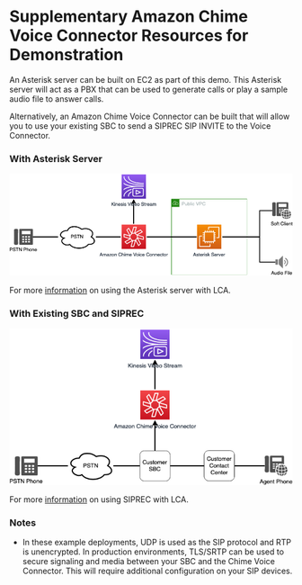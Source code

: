 # Supplementary Amazon Chime Voice Connector Resources for Demonstration

An Asterisk server can be built on EC2 as part of this demo. This Asterisk server will act as a PBX that can be used to generate calls or play a sample audio file to answer calls.

Alternatively, an Amazon Chime Voice Connector can be built that will allow you to use your existing SBC to send a SIPREC SIP INVITE to the Voice Connector.

### With Asterisk Server

![Diagram](images/Asterisk-Overview.png)

For more [information](Asterisk.md) on using the Asterisk server with LCA.

### With Existing SBC and SIPREC

![Diagram](images/SIPREC-Overview.png)

For more [information](SIPREC.md) on using SIPREC with LCA.

### Notes

- In these example deployments, UDP is used as the SIP protocol and RTP is unencrypted. In production environments, TLS/SRTP can be used to secure signaling and media between your SBC and the Chime Voice Connector. This will require additional configuration on your SIP devices.
